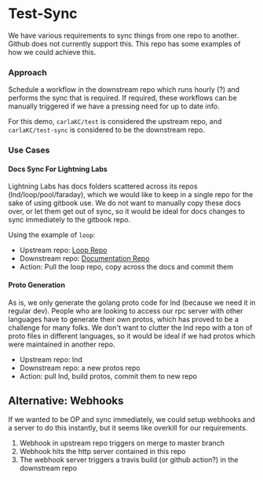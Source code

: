 # Test-Sync
We have various requirements to sync things from one repo to another. Github does not currently support this. This repo has some examples of how we could achieve this. 

### Approach
Schedule a workflow in the downstream repo which runs hourly (?) and performs the sync that is required. If required, these workflows can be manually triggered if we have a pressing need for up to date info.

For this demo, `carlaKC/test` is considered the upstream repo, and `carlaKC/test-sync` is considered to be the downstream repo. 


### Use Cases
#### Docs Sync For Lightning Labs
Lightning Labs has docs folders scattered across its repos (lnd/loop/pool/faraday), which we would like to keep in a single repo for the sake of using gitbook use. We do not want to manually copy these docs over, or let them get out of sync, so it would be ideal for docs changes to sync immediately to the gitbook repo. 

Using the example of `loop`:
- Upstream repo: [Loop Repo](https://github.com/lightninglabs/loop)
- Downstream repo: [Documentation Repo](https://github.com/lightninglabs/docs.lightning.engineering)
- Action: Pull the loop repo, copy across the docs and commit them

#### Proto Generation
As is, we only generate the golang proto code for lnd (because we need it in regular dev). People who are looking to access our rpc server with other languages have to generate their own protos, which has proved to be a challenge for many folks. We don't want to clutter the lnd repo with a ton of proto files in different languages, so it would be ideal if we had protos which were maintained in another repo. 

- Upstream repo: lnd
- Downstream repo: a new protos repo
- Action: pull lnd, build protos, commit them to new repo

## Alternative: Webhooks
If we wanted to be OP and sync immediately, we could setup webhooks and a server to do this instantly, but it seems like overkill for our requirements. 

1. Webhook in upstream repo triggers on merge to master branch
2. Webhook hits the http server contained in this repo
3. The webhook server triggers a travis build (or github action?) in the downstream repo

